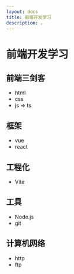 ```yaml
---
layout: docs
title: 前端开发学习
description: 。
---
```


# 前端开发学习

## 前端三剑客

- html
- css
- js => ts

## 框架

- vue
- react

## 工程化

- Vite

## 工具

- Node.js
- git

## 计算机网络

- http
- ftp